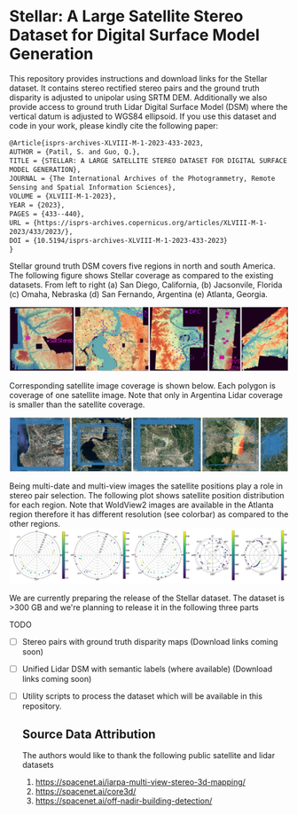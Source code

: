 # Stellar: A Large Satellite Stereo Dataset for Digital Surface Model Generation
This repository provides instructions and download links for the Stellar dataset. It contains stereo rectified stereo pairs and the ground truth disparity is adjusted to unipolar using SRTM DEM. Additionally we also provide access to ground truth Lidar Digital Surface Model (DSM) where the vertical datum is adjusted to WGS84 ellipsoid. If you use this dataset and code in your work, please kindly cite the following paper:

```
@Article{isprs-archives-XLVIII-M-1-2023-433-2023,
AUTHOR = {Patil, S. and Guo, Q.},
TITLE = {STELLAR: A LARGE SATELLITE STEREO DATASET FOR DIGITAL SURFACE MODEL GENERATION},
JOURNAL = {The International Archives of the Photogrammetry, Remote Sensing and Spatial Information Sciences},
VOLUME = {XLVIII-M-1-2023},
YEAR = {2023},
PAGES = {433--440},
URL = {https://isprs-archives.copernicus.org/articles/XLVIII-M-1-2023/433/2023/},
DOI = {10.5194/isprs-archives-XLVIII-M-1-2023-433-2023}
}
``` 

Stellar ground truth DSM covers five regions in north and south America. The following figure shows Stellar coverage as compared to the existing datasets. From left to right (a) San Diego, California, (b) Jacsonvile, Florida (c) Omaha, Nebraska (d) San Fernando, Argentina (e) Atlanta, Georgia.

![](./Images/DSM_Coverage.PNG)

Corresponding satellite image coverage is shown below. Each polygon is coverage of one satellite image. Note that only in Argentina Lidar coverage is smaller than the satellite coverage. 

![](./Images/Sat_Coverage.PNG)

Being multi-date and multi-view images the satellite positions play a role in stereo pair selection. The following plot shows satellite position distribution for each region. Note that WoldView2 images are available in the Atlanta region therefore it has different resolution (see colorbar) as compared to the other regions.
![](./Images/sat_angles.PNG)

We are currently preparing the release of the Stellar dataset. The dataset is >300 GB and we're planning to release it in the following three parts

TODO 
- [ ] Stereo pairs with ground truth disparity maps (Download links coming soon)
- [ ] Unified Lidar DSM with semantic labels (where available) (Download links coming soon)
- [ ] Utility scripts to process the dataset which will be available in this repository.  
  
  ## Source Data Attribution
  The authors would like to thank the following public satellite and lidar datasets

   1. https://spacenet.ai/iarpa-multi-view-stereo-3d-mapping/
   2. https://spacenet.ai/core3d/
   3. https://spacenet.ai/off-nadir-building-detection/
   